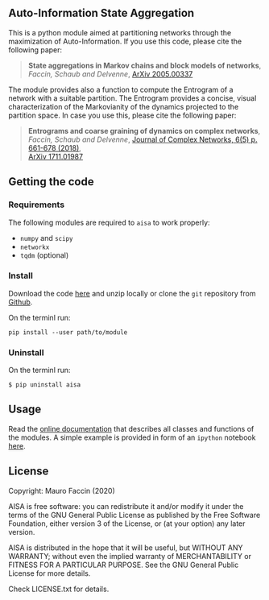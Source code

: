 ## Auto-Information State Aggregation

This is a python module aimed at partitioning networks through the maximization of Auto-Information.
If you use this code, please cite the following paper:

> **State aggregations in Markov chains and block models of networks**, <br>
> *Faccin, Schaub and Delvenne*,
> [ArXiv 2005.00337](https://arxiv.org/abs/2005.00337)

The module provides also a function to compute the Entrogram of a network with a suitable partition.
The Entrogram provides a concise, visual characterization of the Markovianity of the dynamics projected to the partition space.
In case you use this, please cite the following paper:

> **Entrograms and coarse graining of dynamics on complex networks**, <br>
> *Faccin, Schaub and Delvenne*,
> [Journal of Complex Networks, 6(5) p. 661-678 (2018)](https://academic.oup.com/comnet/article-abstract/6/5/661/4587985), <br>
> [ArXiv 1711.01987](https://arxiv.org/abs/1711.01987)

## Getting the code

### Requirements

The following modules are required to `aisa` to work properly:

- `numpy` and `scipy`
- `networkx`
- `tqdm` (optional)

### Install

Download the code [here](https://github.com/maurofaccin/aisa/archive/master.zip) and unzip locally or clone the `git` repository from [Github](https://github.com/maurofaccin/aisa).

On the terminl run:
```
pip install --user path/to/module
```

### Uninstall

On the terminl run:
```
$ pip uninstall aisa
```

## Usage

Read the [online documentation](https://maurofaccin.github.io/aisa) that describes all classes and functions of the modules.
A simple example is provided in form of an `ipython` notebook [here](https://github.com/maurofaccin/aisa/blob/master/examples/Karate_Club.ipynb).

## License

Copyright: Mauro Faccin (2020)

AISA is free software: you can redistribute it and/or modify
it under the terms of the GNU General Public License as published by
the Free Software Foundation, either version 3 of the License, or
(at your option) any later version.

AISA is distributed in the hope that it will be useful,
but WITHOUT ANY WARRANTY; without even the implied warranty of
MERCHANTABILITY or FITNESS FOR A PARTICULAR PURPOSE.  See the
GNU General Public License for more details.

Check LICENSE.txt for details.
